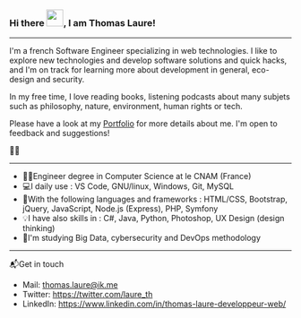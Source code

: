 ### Hi there <img src="https://raw.githubusercontent.com/MartinHeinz/MartinHeinz/master/wave.gif" width="30px">, I am Thomas Laure!

---

I'm a french Software Engineer specializing in web technologies. I like to explore new technologies and develop software solutions and quick hacks, and I'm on track for learning more about development in general, eco-design and security.

In my free time, I love reading books, listening podcasts about many subjets such as philosophy, nature, environment, human rights or tech.

Please have a look at my [Portfolio](https://thomaslaure.fr/) for more details about me. I'm open to feedback and suggestions!

🐱‍💻

---

- 👨‍🎓Engineer degree in Computer Science at le CNAM (France)
- 💻I daily use : VS Code, GNU/linux, Windows, Git, MySQL
- 🧰With the following languages and frameworks : HTML/CSS, Bootstrap, jQuery, JavaScript, Node.js (Express), PHP, Symfony
- 💡I have also skills in : C#, Java, Python, Photoshop, UX Design (design thinking)
- 🌱I'm studying Big Data, cybersecurity and DevOps methodology

---

📬Get in touch
- Mail: thomas.laure@ik.me
- Twitter: https://twitter.com/laure_th
- LinkedIn: https://www.linkedin.com/in/thomas-laure-developpeur-web/
